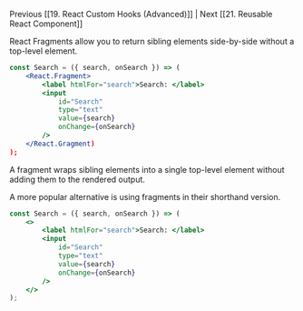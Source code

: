 Previous [[19. React Custom Hooks (Advanced)]] | Next [[21. Reusable React Component]]

React Fragments allow you to return sibling elements side-by-side without a top-level element.

```jsx
const Search = ({ search, onSearch }) => (
	<React.Fragment>
		<label htmlFor="search">Search: </label>
		<input
			id="Search"
			type="text"
			value={search}
			onChange={onSearch}
		/>
	</React.Gragment)
);
```

A fragment wraps sibling elements into a single top-level element without adding them to the rendered output.

A more popular alternative is using fragments in their shorthand version.

```jsx
const Search = ({ search, onSearch }) => (
	<>
		<label htmlFor="search">Search: </label>
		<input
			id="Search"
			type="text"
			value={search}
			onChange={onSearch}
		/>
	</>
);
```